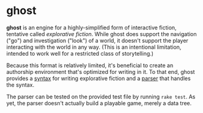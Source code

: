 ghost
=====

**ghost** is an engine for a highly-simplified form of interactive fiction, tentative called *explorative fiction*. While ghost does support the navigation ("go") and investigation ("look") of a world, it doesn't support the player interacting with the world in any way. (This is an intentional limitation, intended to work well for a restricted class of storytelling.)

Because this format is relatively limited, it's beneficial to create an authorship environment that's optimized for writing in it. To that end, ghost provides a [syntax](test/test.ghost) for writing explorative fiction and a [parser](lib/parser.rb) that handles the syntax.

The parser can be tested on the provided test file by running `rake test`. As yet, the parser doesn't actually build a playable game, merely a data tree.
